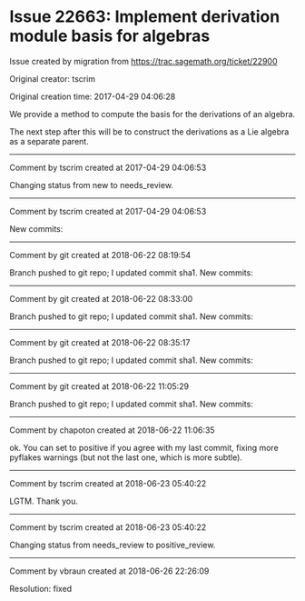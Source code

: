 # Issue 22663: Implement derivation module basis for algebras

Issue created by migration from https://trac.sagemath.org/ticket/22900

Original creator: tscrim

Original creation time: 2017-04-29 04:06:28

We provide a method to compute the basis for the derivations of an algebra.

The next step after this will be to construct the derivations as a Lie algebra as a separate parent.


---

Comment by tscrim created at 2017-04-29 04:06:53

Changing status from new to needs_review.


---

Comment by tscrim created at 2017-04-29 04:06:53

New commits:


---

Comment by git created at 2018-06-22 08:19:54

Branch pushed to git repo; I updated commit sha1. New commits:


---

Comment by git created at 2018-06-22 08:33:00

Branch pushed to git repo; I updated commit sha1. New commits:


---

Comment by git created at 2018-06-22 08:35:17

Branch pushed to git repo; I updated commit sha1. New commits:


---

Comment by git created at 2018-06-22 11:05:29

Branch pushed to git repo; I updated commit sha1. New commits:


---

Comment by chapoton created at 2018-06-22 11:06:35

ok. You can set to positive if you agree with my last commit, fixing more pyflakes warnings (but not the last one, which is more subtle).


---

Comment by tscrim created at 2018-06-23 05:40:22

LGTM. Thank you.


---

Comment by tscrim created at 2018-06-23 05:40:22

Changing status from needs_review to positive_review.


---

Comment by vbraun created at 2018-06-26 22:26:09

Resolution: fixed
